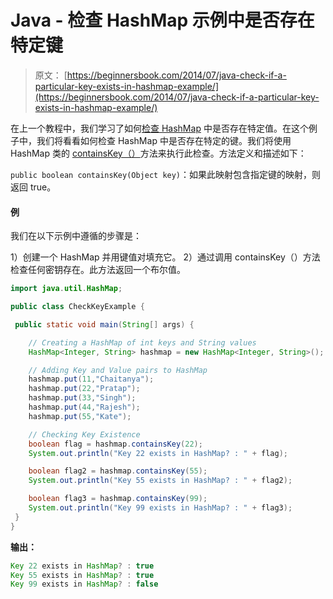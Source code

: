 # Java - 检查 HashMap 示例中是否存在特定键

> 原文： [https://beginnersbook.com/2014/07/java-check-if-a-particular-key-exists-in-hashmap-example/](https://beginnersbook.com/2014/07/java-check-if-a-particular-key-exists-in-hashmap-example/)

在上一个教程中，我们学习了如何[检查 HashMap](https://beginnersbook.com/2014/07/java-check-if-a-particular-value-exists-in-hashmap-example/ "Java – Check if a particular value exists in HashMap example") 中是否存在特定值。在这个例子中，我们将看看如何检查 HashMap 中是否存在特定的键。我们将使用 HashMap 类的 [containsKey（）](https://docs.oracle.com/javase/7/docs/api/java/util/HashMap.html#containsKey(java.lang.Object))方法来执行此检查。方法定义和描述如下：

`public boolean containsKey(Object key)`：如果此映射包含指定键的映射，则返回 true。

#### 例

我们在以下示例中遵循的步骤是：

1）创建一个 HashMap 并用键值对填充它。
2）通过调用 containsKey（）方法检查任何密钥存在。此方法返回一个布尔值。

```java
import java.util.HashMap;

public class CheckKeyExample {

 public static void main(String[] args) {

    // Creating a HashMap of int keys and String values
    HashMap<Integer, String> hashmap = new HashMap<Integer, String>();

    // Adding Key and Value pairs to HashMap
    hashmap.put(11,"Chaitanya");
    hashmap.put(22,"Pratap");
    hashmap.put(33,"Singh");
    hashmap.put(44,"Rajesh");
    hashmap.put(55,"Kate");

    // Checking Key Existence
    boolean flag = hashmap.containsKey(22);
    System.out.println("Key 22 exists in HashMap? : " + flag);

    boolean flag2 = hashmap.containsKey(55);
    System.out.println("Key 55 exists in HashMap? : " + flag2);

    boolean flag3 = hashmap.containsKey(99);
    System.out.println("Key 99 exists in HashMap? : " + flag3);
 }
}
```

**输出：**

```java
Key 22 exists in HashMap? : true
Key 55 exists in HashMap? : true
Key 99 exists in HashMap? : false
```